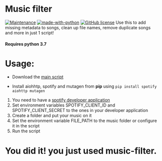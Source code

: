 # Music filter
[![Maintenance](https://img.shields.io/badge/Maintained%3F-yes-green.svg)](https://GitHub.com/creator1372/music/graphs/commit-activity) [![made-with-python](https://img.shields.io/badge/Made%20with-Python-1f425f.svg)](https://www.python.org/) [![GitHub license](https://img.shields.io/github/license/creator1372/music.js.svg)](https://github.com/creator1372/music.js/blob/master/LICENSE) 
Use this to add missing metadata to songs, clean up file names, remove duplicate songs and more in just 1 script!
#### Requires python **3.7**

# Usage:

* Download the [main script](https://github.com/creator1372/music-filter/blob/master/main_script.py)

* Install aiohhtp, spotify and mutagen from **pip** using `pip install spotify aiohttp mutagen`
1. You need to have a [spotify developer application](https://developer.spotify.com/dashboard/applications/)
1. Set environment variables SPOTIFY_CLIENT_ID and SPOTIFY_CLIENT_SECRET to the ones in your developer application
1. Create a folder and put your music on it
1. Set the environment variable FILE_PATH to the music folder or configure it in the script
1. Run the script

# You did it! you just used music-filter.
